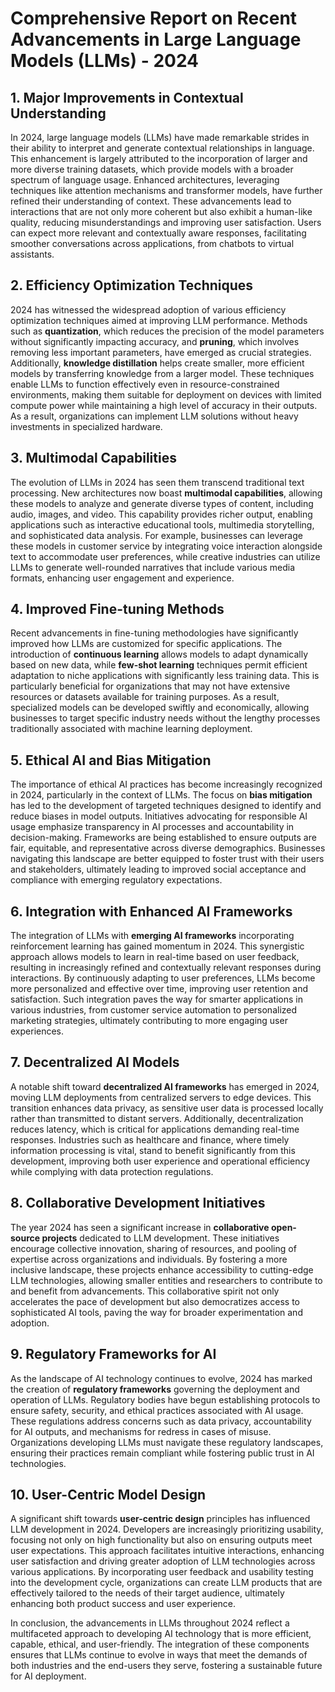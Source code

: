 # Comprehensive Report on Recent Advancements in Large Language Models (LLMs) - 2024

## 1. Major Improvements in Contextual Understanding
In 2024, large language models (LLMs) have made remarkable strides in their ability to interpret and generate contextual relationships in language. This enhancement is largely attributed to the incorporation of larger and more diverse training datasets, which provide models with a broader spectrum of language usage. Enhanced architectures, leveraging techniques like attention mechanisms and transformer models, have further refined their understanding of context. These advancements lead to interactions that are not only more coherent but also exhibit a human-like quality, reducing misunderstandings and improving user satisfaction. Users can expect more relevant and contextually aware responses, facilitating smoother conversations across applications, from chatbots to virtual assistants.

## 2. Efficiency Optimization Techniques
2024 has witnessed the widespread adoption of various efficiency optimization techniques aimed at improving LLM performance. Methods such as **quantization**, which reduces the precision of the model parameters without significantly impacting accuracy, and **pruning**, which involves removing less important parameters, have emerged as crucial strategies. Additionally, **knowledge distillation** helps create smaller, more efficient models by transferring knowledge from a larger model. These techniques enable LLMs to function effectively even in resource-constrained environments, making them suitable for deployment on devices with limited compute power while maintaining a high level of accuracy in their outputs. As a result, organizations can implement LLM solutions without heavy investments in specialized hardware.

## 3. Multimodal Capabilities
The evolution of LLMs in 2024 has seen them transcend traditional text processing. New architectures now boast **multimodal capabilities**, allowing these models to analyze and generate diverse types of content, including audio, images, and video. This capability provides richer output, enabling applications such as interactive educational tools, multimedia storytelling, and sophisticated data analysis. For example, businesses can leverage these models in customer service by integrating voice interaction alongside text to accommodate user preferences, while creative industries can utilize LLMs to generate well-rounded narratives that include various media formats, enhancing user engagement and experience.

## 4. Improved Fine-tuning Methods
Recent advancements in fine-tuning methodologies have significantly improved how LLMs are customized for specific applications. The introduction of **continuous learning** allows models to adapt dynamically based on new data, while **few-shot learning** techniques permit efficient adaptation to niche applications with significantly less training data. This is particularly beneficial for organizations that may not have extensive resources or datasets available for training purposes. As a result, specialized models can be developed swiftly and economically, allowing businesses to target specific industry needs without the lengthy processes traditionally associated with machine learning deployment.

## 5. Ethical AI and Bias Mitigation
The importance of ethical AI practices has become increasingly recognized in 2024, particularly in the context of LLMs. The focus on **bias mitigation** has led to the development of targeted techniques designed to identify and reduce biases in model outputs. Initiatives advocating for responsible AI usage emphasize transparency in AI processes and accountability in decision-making. Frameworks are being established to ensure outputs are fair, equitable, and representative across diverse demographics. Businesses navigating this landscape are better equipped to foster trust with their users and stakeholders, ultimately leading to improved social acceptance and compliance with emerging regulatory expectations.

## 6. Integration with Enhanced AI Frameworks
The integration of LLMs with **emerging AI frameworks** incorporating reinforcement learning has gained momentum in 2024. This synergistic approach allows models to learn in real-time based on user feedback, resulting in increasingly refined and contextually relevant responses during interactions. By continuously adapting to user preferences, LLMs become more personalized and effective over time, improving user retention and satisfaction. Such integration paves the way for smarter applications in various industries, from customer service automation to personalized marketing strategies, ultimately contributing to more engaging user experiences.

## 7. Decentralized AI Models
A notable shift toward **decentralized AI frameworks** has emerged in 2024, moving LLM deployments from centralized servers to edge devices. This transition enhances data privacy, as sensitive user data is processed locally rather than transmitted to distant servers. Additionally, decentralization reduces latency, which is critical for applications demanding real-time responses. Industries such as healthcare and finance, where timely information processing is vital, stand to benefit significantly from this development, improving both user experience and operational efficiency while complying with data protection regulations.

## 8. Collaborative Development Initiatives
The year 2024 has seen a significant increase in **collaborative open-source projects** dedicated to LLM development. These initiatives encourage collective innovation, sharing of resources, and pooling of expertise across organizations and individuals. By fostering a more inclusive landscape, these projects enhance accessibility to cutting-edge LLM technologies, allowing smaller entities and researchers to contribute to and benefit from advancements. This collaborative spirit not only accelerates the pace of development but also democratizes access to sophisticated AI tools, paving the way for broader experimentation and adoption.

## 9. Regulatory Frameworks for AI
As the landscape of AI technology continues to evolve, 2024 has marked the creation of **regulatory frameworks** governing the deployment and operation of LLMs. Regulatory bodies have begun establishing protocols to ensure safety, security, and ethical practices associated with AI usage. These regulations address concerns such as data privacy, accountability for AI outputs, and mechanisms for redress in cases of misuse. Organizations developing LLMs must navigate these regulatory landscapes, ensuring their practices remain compliant while fostering public trust in AI technologies.

## 10. User-Centric Model Design
A significant shift towards **user-centric design** principles has influenced LLM development in 2024. Developers are increasingly prioritizing usability, focusing not only on high functionality but also on ensuring outputs meet user expectations. This approach facilitates intuitive interactions, enhancing user satisfaction and driving greater adoption of LLM technologies across various applications. By incorporating user feedback and usability testing into the development cycle, organizations can create LLM products that are effectively tailored to the needs of their target audience, ultimately enhancing both product success and user experience. 

In conclusion, the advancements in LLMs throughout 2024 reflect a multifaceted approach to developing AI technology that is more efficient, capable, ethical, and user-friendly. The integration of these components ensures that LLMs continue to evolve in ways that meet the demands of both industries and the end-users they serve, fostering a sustainable future for AI deployment.